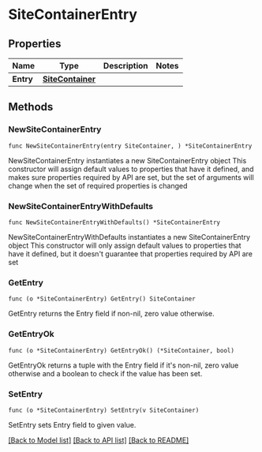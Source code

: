 # SiteContainerEntry

## Properties

Name | Type | Description | Notes
------------ | ------------- | ------------- | -------------
**Entry** | [**SiteContainer**](SiteContainer.md) |  | 

## Methods

### NewSiteContainerEntry

`func NewSiteContainerEntry(entry SiteContainer, ) *SiteContainerEntry`

NewSiteContainerEntry instantiates a new SiteContainerEntry object
This constructor will assign default values to properties that have it defined,
and makes sure properties required by API are set, but the set of arguments
will change when the set of required properties is changed

### NewSiteContainerEntryWithDefaults

`func NewSiteContainerEntryWithDefaults() *SiteContainerEntry`

NewSiteContainerEntryWithDefaults instantiates a new SiteContainerEntry object
This constructor will only assign default values to properties that have it defined,
but it doesn't guarantee that properties required by API are set

### GetEntry

`func (o *SiteContainerEntry) GetEntry() SiteContainer`

GetEntry returns the Entry field if non-nil, zero value otherwise.

### GetEntryOk

`func (o *SiteContainerEntry) GetEntryOk() (*SiteContainer, bool)`

GetEntryOk returns a tuple with the Entry field if it's non-nil, zero value otherwise
and a boolean to check if the value has been set.

### SetEntry

`func (o *SiteContainerEntry) SetEntry(v SiteContainer)`

SetEntry sets Entry field to given value.



[[Back to Model list]](../README.md#documentation-for-models) [[Back to API list]](../README.md#documentation-for-api-endpoints) [[Back to README]](../README.md)


